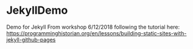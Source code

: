 # JekyllDemo
Demo for Jekyll
From workshop 6/12/2018 following the tutorial here: https://programminghistorian.org/en/lessons/building-static-sites-with-jekyll-github-pages
